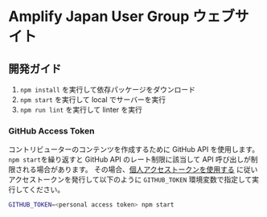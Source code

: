 # Amplify Japan User Group ウェブサイト

## 開発ガイド

1. `npm install` を実行して依存パッケージをダウンロード
2. `npm start` を実行して local でサーバーを実行
3. `npm run lint` を実行して linter を実行

### GitHub Access Token

コントリビューターのコンテンツを作成するために GitHub API を使用します。`npm start`を繰り返すと GitHub API のレート制限に該当して API 呼び出しが制限される場合があります。
その場合、[個人アクセストークンを使用する](https://docs.github.com/ja/authentication/keeping-your-account-and-data-secure/creating-a-personal-access-token#creating-a-token)
に従いアクセストークンを発行して以下のように `GITHUB_TOKEN` 環境変数で指定して実行してください。

```sh
GITHUB_TOKEN=<personal access token> npm start
```
